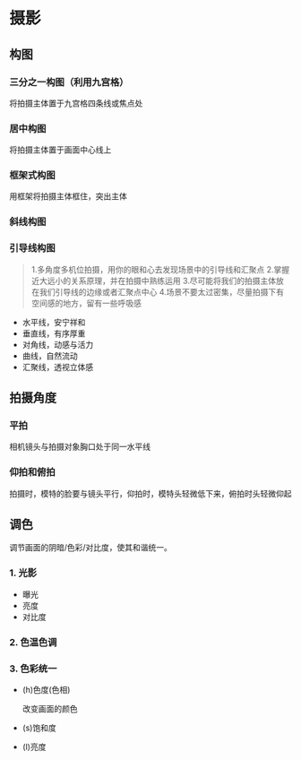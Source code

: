 # 摄影

## 构图

### 三分之一构图（利用九宫格）

将拍摄主体置于九宫格四条线或焦点处

### 居中构图

将拍摄主体置于画面中心线上

### 框架式构图

用框架将拍摄主体框住，突出主体

### 斜线构图

### 引导线构图

> 1.多角度多机位拍摄，用你的眼和心去发现场景中的引导线和汇聚点
> 2.掌握近大远小的关系原理，并在拍摄中熟练运用
> 3.尽可能将我们的拍摄主体放在我们引导线的边缘或者汇聚点中心
> 4.场景不要太过密集，尽量拍摄下有空间感的地方，留有一些呼吸感

- 水平线，安宁祥和
- 垂直线，有序厚重
- 对角线，动感与活力
- 曲线，自然流动
- 汇聚线，透视立体感

## 拍摄角度

### 平拍

相机镜头与拍摄对象胸口处于同一水平线

### 仰拍和俯拍

拍摄时，模特的脸要与镜头平行，仰拍时，模特头轻微低下来，俯拍时头轻微仰起

## 调色

调节画面的阴暗/色彩/对比度，使其和谐统一。

### 1. 光影

- 曝光
- 亮度
- 对比度

### 2. 色温色调

### 3. 色彩统一

- (h)色度(色相)

  改变画面的颜色

- (s)饱和度
- (l)亮度

